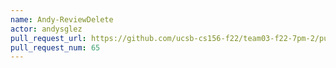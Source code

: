 ```yaml
---
name: Andy-ReviewDelete
actor: andysglez
pull_request_url: https://github.com/ucsb-cs156-f22/team03-f22-7pm-2/pull/65
pull_request_num: 65
---
```

